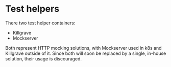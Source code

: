 # Test helpers

There two test helper containers:
* Killgrave
* Mockserver

Both represent HTTP mocking solutions, with Mockserver used in k8s and Killgrave outside of it. Since both will soon
be replaced by a single, in-house solution, their usage is discouraged.
